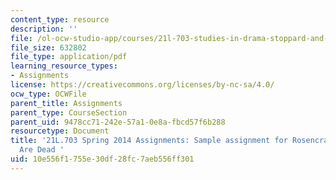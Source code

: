 ```yaml
---
content_type: resource
description: ''
file: /ol-ocw-studio-app/courses/21l-703-studies-in-drama-stoppard-and-company-spring-2014/10e556f1755e30df28fc7aeb556ff301_MIT21L_703S14_RnG_Roe.pdf
file_size: 632802
file_type: application/pdf
learning_resource_types:
- Assignments
license: https://creativecommons.org/licenses/by-nc-sa/4.0/
ocw_type: OCWFile
parent_title: Assignments
parent_type: CourseSection
parent_uid: 9478cc71-242e-57a1-0e8a-fbcd57f6b288
resourcetype: Document
title: '21L.703 Spring 2014 Assignments: Sample assignment for Rosencrantz & Guildenstern
  Are Dead '
uid: 10e556f1-755e-30df-28fc-7aeb556ff301
---
```

